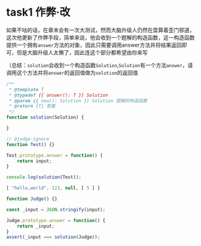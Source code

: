 # task1 作弊·改

如果不咕的话，在章末会有一次大测试，然而大脑升级人仍然在盘算着歪门邪道，这次他更新了作弊手段，简单来说，他会收到一个题解的构造函数，这一构造函数提供一个拥有`answer`方法的对象，因此只需要调用answer方法并将结果返回即可，但是大脑升级人太懒了，因此连这个部分都希望由你来写

（总结：`solution`会收到一个构造函数`Solution`,`Solution`有一个方法`answer`，请调用这个方法并将`answer`的返回值做为`solution`的返回值

```js init
/**
 * @template T
 * @typedef {{ answer(): T }} Solution
 * @param {{ new(): Solution }} Solution 题解的构造函数
 * @return {T} 答案
 */
function solution(Solution) {

}

// @judge-ignore
function Test() {}

Test.prototype.answer = function() {
    return input;
}

console.log(solution(Test));
```

```js input
[ "hello,world", 123, null, [ 5 ] ]
```

```js judger
function Judge() {}

const _input = JSON.stringify(input);

Judge.prototype.answer = function() {
    return _input;
}
assert(_input === solution(Judge));
```
